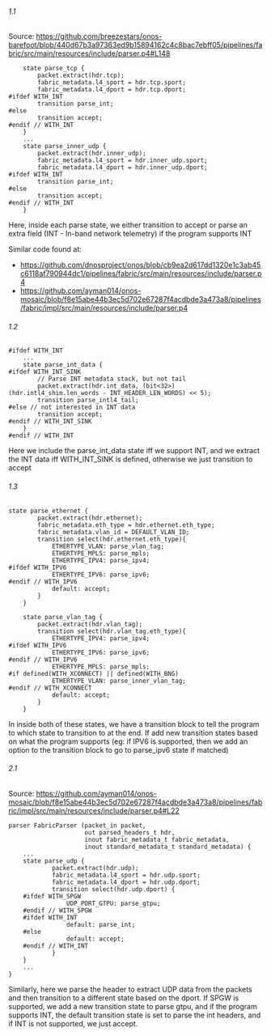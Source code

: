 ###### 1.1
Source: https://github.com/breezestars/onos-barefoot/blob/440d67b3a97363ed9b15894162c4c8bac7ebff05/pipelines/fabric/src/main/resources/include/parser.p4#L148
```
    state parse_tcp {
        packet.extract(hdr.tcp);
        fabric_metadata.l4_sport = hdr.tcp.sport;
        fabric_metadata.l4_dport = hdr.tcp.dport;
#ifdef WITH_INT
        transition parse_int;
#else
        transition accept;
#endif // WITH_INT
    }
    ...
    state parse_inner_udp {
        packet.extract(hdr.inner_udp);
        fabric_metadata.l4_sport = hdr.inner_udp.sport;
        fabric_metadata.l4_dport = hdr.inner_udp.dport;
#ifdef WITH_INT
        transition parse_int;
#else
        transition accept;
#endif // WITH_INT
    }
```
Here, inside each parse state, we either transition to accept or parse an extra field (INT - In-band network telemetry) if the program supports INT

Similar code found at:
* https://github.com/dnosproject/onos/blob/cb9ea2d617dd1320e1c3ab45c6118af790944dc1/pipelines/fabric/src/main/resources/include/parser.p4
* https://github.com/ayman014/onos-mosaic/blob/f8e15abe44b3ec5d702e67287f4acdbde3a473a8/pipelines/fabric/impl/src/main/resources/include/parser.p4

###### 1.2

```
#ifdef WITH_INT
    ...
    state parse_int_data {
#ifdef WITH_INT_SINK
        // Parse INT metadata stack, but not tail
        packet.extract(hdr.int_data, (bit<32>) (hdr.intl4_shim.len_words - INT_HEADER_LEN_WORDS) << 5);
        transition parse_intl4_tail;
#else // not interested in INT data
        transition accept;
#endif // WITH_INT_SINK
    }
#endif // WITH_INT
```
Here we include the parse_int_data state iff we support INT, and we extract the INT data iff WITH_INT_SINK is defined, otherwise we just transition to accept

###### 1.3
```
state parse_ethernet {
        packet.extract(hdr.ethernet);
        fabric_metadata.eth_type = hdr.ethernet.eth_type;
        fabric_metadata.vlan_id = DEFAULT_VLAN_ID;
        transition select(hdr.ethernet.eth_type){
            ETHERTYPE_VLAN: parse_vlan_tag;
            ETHERTYPE_MPLS: parse_mpls;
            ETHERTYPE_IPV4: parse_ipv4;
#ifdef WITH_IPV6
            ETHERTYPE_IPV6: parse_ipv6;
#endif // WITH_IPV6
            default: accept;
        }
    }

    state parse_vlan_tag {
        packet.extract(hdr.vlan_tag);
        transition select(hdr.vlan_tag.eth_type){
            ETHERTYPE_IPV4: parse_ipv4;
#ifdef WITH_IPV6
            ETHERTYPE_IPV6: parse_ipv6;
#endif // WITH_IPV6
            ETHERTYPE_MPLS: parse_mpls;
#if defined(WITH_XCONNECT) || defined(WITH_BNG)
            ETHERTYPE_VLAN: parse_inner_vlan_tag;
#endif // WITH_XCONNECT
            default: accept;
        }
    }
```
In inside both of these states, we have a transition block to tell the program to which state to transition to at the end. If add new transition states based on what the program supports (eg: if IPV6 is supported, then we add an option to the transition block to go to parse_ipv6 state if matched)

###### 2.1

Source: https://github.com/ayman014/onos-mosaic/blob/f8e15abe44b3ec5d702e67287f4acdbde3a473a8/pipelines/fabric/impl/src/main/resources/include/parser.p4#L22

```
parser FabricParser (packet_in packet,
                     out parsed_headers_t hdr,
                     inout fabric_metadata_t fabric_metadata,
                     inout standard_metadata_t standard_metadata) {
    ...    
    state parse_udp {
            packet.extract(hdr.udp);
            fabric_metadata.l4_sport = hdr.udp.sport;
            fabric_metadata.l4_dport = hdr.udp.dport;
            transition select(hdr.udp.dport) {
    #ifdef WITH_SPGW
                UDP_PORT_GTPU: parse_gtpu;
    #endif // WITH_SPGW
    #ifdef WITH_INT
                default: parse_int;
    #else
                default: accept;
    #endif // WITH_INT
            }
    }
    ...
}
```
Similarly, here we parse the header to extract UDP data from the packets and then transition to a different state based on the dport. If SPGW is supported, we add a new transition state to parse gtpu, and if the program supports INT, the default transition state is set to parse the int headers, and if INT is not supported, we just accept.